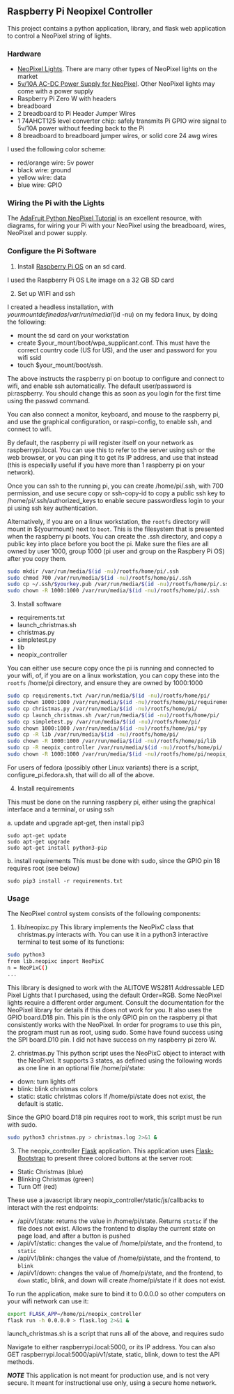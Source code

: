 Raspberry Pi Neopixel Controller
---

This project contains a python application,
library, and flask web application to control
a NeoPixel string of lights.

### Hardware

- [NeoPixel Lights](https://www.amazon.com/gp/product/B06XD72LYM). There are many other
types of NeoPixel lights on the market
- [5v/10A AC-DC Power Supply for NeoPixel](https://www.amazon.com/gp/product/B01M0KLECZ). 
Other NeoPixel lights may come with a power supply
- Raspberry Pi Zero W with headers
- breadboard
- 2 breadboard to Pi Header Jumper Wires
- 1 74AHCT125 level converter chip: safely transmits Pi GPIO wire signal to 5v/10A power
without feeding back to the Pi
- 8 breadboard to breadboard jumper wires, or solid core 24 awg wires

I used the following color scheme:
- red/orange wire: 5v power
- black wire: ground
- yellow wire: data
- blue wire: GPIO

### Wiring the Pi with the Lights

The [AdaFruit Python NeoPixel Tutorial](https://learn.adafruit.com/neopixels-on-raspberry-pi) is an excellent resource, with diagrams, for
wiring your Pi with your NeoPixel using the breadboard, wires, NeoPixel and
power supply.

### Configure the Pi Software

1. Install [Raspberry Pi OS](https://www.raspberrypi.org/software/operating-systems/) on an sd card.

I used the Raspberry Pi OS Lite image on a 32 GB SD card

2. Set up WIFI and ssh

I created a headless installation, with $yourmount defined as /var/run/media/$(id -nu) on
my fedora linux, by doing the following:
- mount the sd card on your workstation
- create $your_mount/boot/wpa_supplicant.conf. This must have the
correct country code (US for US), and the user and password for you 
wifi ssid
- touch $your_mount/boot/ssh.

The above instructs the raspberry pi on bootup to configure and connect to
wifi, and enable ssh automatically. The default user/password is pi:raspberry.
You should change this as soon as you login for the first time using the
passwd command.

You can also connect a monitor, keyboard, and mouse to the raspberry pi, and
use the graphical configuration, or raspi-config, to enable ssh, and connect to
wifi.

By default, the raspberry pi will register itself on your network as
raspberrypi.local. You can use this to refer to the server using ssh or
the web browser, or you can ping it to get its IP address, and use that
instead (this is especially useful if you have more than 1 raspberry pi
on your network).

Once you can ssh to the running pi, you can create /home/pi/.ssh, with 700
permission, and use secure copy or ssh-copy-id to copy a public ssh key to 
/home/pi/.ssh/authorized_keys to enable secure passwordless login to your pi
using ssh key authentication.

Alternatively, if you are on a linux workstation, the `rootfs` directory will mount
in ${yourmount} next to `boot`. This is the filesystem that is presented when the
raspberry pi boots. You can create the .ssh directory, and copy a public key into place 
before you boot the pi. Make sure the files are all owned by user 1000, group 1000
(pi user and group on the Raspbery Pi OS) after you copy them.

```bash
sudo mkdir /var/run/media/$(id -nu)/rootfs/home/pi/.ssh
sudo chmod 700 /var/run/media/$(id -nu)/rootfs/home/pi/.ssh
sudo cp ~/.ssh/$yourkey.pub /var/run/media/$(id -nu)/rootfs/home/pi/.ssh/authorized_keys
sudo chown -R 1000:1000 /var/run/media/$(id -nu)/rootfs/home/pi/.ssh
```

3. Install software

- requirements.txt
- launch_christmas.sh
- christmas.py
- simpletest.py
- lib
- neopix_controller

You can either use secure copy once the pi is running and connected to your wifi,
of, if you are on a linux workstation, you can copy these into the `rootfs` /home/pi
directory, and ensure they are owned by 1000:1000

```bash
sudo cp requirements.txt /var/run/media/$(id -nu)/rootfs/home/pi/
sudo chown 1000:1000 /var/run/media/$(id -nu)/rootfs/home/pi/requirements.txt
sudo cp christmas.py /var/run/media/$(id -nu)/rootfs/home/pi/
sudo cp launch_christmas.sh /var/run/media/$(id -nu)/rootfs/home/pi/
sudo cp simpletest.py /var/run/media/$(id -nu)/rootfs/home/pi/
sudo chown 1000:1000 /var/run/media/$(id -nu)/rootfs/home/pi/*py
sudo cp -R lib /var/run/media/$(id -nu)/rootfs/home/pi/
sudo chown -R 1000:1000 /var/run/media/$(id -nu)/rootfs/home/pi/lib
sudo cp -R neopix_controller /var/run/media/$(id -nu)/rootfs/home/pi/
sudo chown -R 1000:1000 /var/run/media/$(id -nu)/rootfs/home/pi/neopix_controller
```

For users of fedora (possibly other Linux variants) there is a script,
configure_pi.fedora.sh, that will do all of the above.

4. Install requirements

This must be done on the running raspbery pi, either using the graphical interface and
a terminal, or using ssh

a. update and upgrade apt-get, then install pip3
```
sudo apt-get update
sudo apt-get upgrade
sudo apt-get install python3-pip
```

b. install requirements
This must be done with sudo, since the GPIO pin 18 requires root (see below)
```
sudo pip3 install -r requirements.txt
```

### Usage

The NeoPixel control system consists of the following components:

1. lib/neopixc.py
This library implements the NeoPixC class that christmas.py interacts with.
You can use it in a python3 interactive terminal to test some of its functions:

```bash
sudo python3
from lib.neopixc import NeoPixC
n = NeoPixC()
...
```

This library is designed to work with the ALITOVE WS2811 Addressable LED Pixel Lights that 
I purchased, using the default Order=RGB. Some NeoPixel lights require a different order 
argument. Consult the documentation for the NeoPixel library for details if this does not 
work for you. It also uses the GPIO board.D18 pin. This pin is the only GPIO pin on the 
raspberry pi that consistently works with the NeoPixel. In order for programs to use this
pin, the program must run as root, using sudo. Some have found success using the SPI
board.D10 pin. I did not have success on my raspberry pi zero W. 

2. christmas.py
This python script uses the NeoPixC object to interact with the NeoPixel.
It supports 3 states, as defined using the following words as one line in an
optional file /home/pi/state:
- down: turn lights off
- blink: blink christmas colors
- static: static christmas colors
If /home/pi/state does not exist, the default is static.

Since the GPIO board.D18 pin requires root to work, this script must
be run with sudo.

```bash
sudo python3 christmas.py > christmas.log 2>&1 &
```

3. The neopix_controller [Flask](https://flask.palletsprojects.com/en/1.1.x/) application. This application uses [Flask-Bootstrap](https://pythonhosted.org/Flask-Bootstrap/) to present three colored buttons at the server root:
- Static Christmas (blue)
- Blinking Christmas (green)
- Turn Off (red)

These use a javascript library neopix_controller/static/js/callbacks to interact with
the rest endpoints:
- /api/v1/state: returns the value in /home/pi/state. Returns
`static` if the file does not exist. Allows the frontend to display the
current state on page load, and after a button is pushed
- /api/v1/static: changes the value of /home/pi/state, and the frontend, to `static`
- /api/v1/blink: changes the value of /home/pi/state, and the frontend, to `blink`
- /api/v1/down: changes the value of /home/pi/state, and the frontend, to `down`
static, blink, and down will create /home/pi/state if it does not exist.

To run the application, make sure to bind it to 0.0.0.0 so other
computers on your wifi network can use it:

```bash
export FLASK_APP=/home/pi/neopix_controller
flask run -h 0.0.0.0 > flask.log 2>&1 &
```

launch_christmas.sh is a script that runs all of the above, and requires sudo

Navigate to either raspberrypi.local:5000, or its IP address.
You can also GET raspberrypi.local:5000/api/v1/state, static, blink, down
to test the API methods.

***NOTE*** This application is not meant for production use, and is not very secure. It
meant for instructional use only, using a secure home network.

